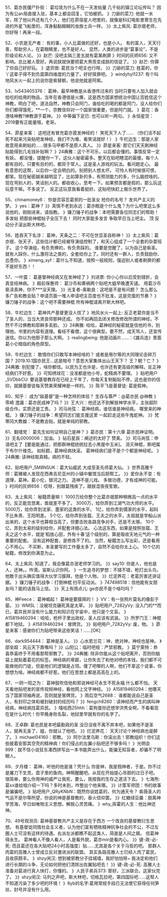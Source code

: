 51、葛亦民僵尸扑街：  葛垃圾为什么不在一天发帖量
几千帖的镇江论坛传叫？
因为有公an局直接入驻，基本上都会回复，它怕被抓。
》刀爺的菜刀: 他就一水军，除了他以外还有几个人，他们在昴宿星人吧里的，就像是科幻电影里寄生在先进的外星飞船里的，浑身黏黏糊糊的虫族士兵一样。
》》太上紫风: 葛亦珉老师，你好呀！再来一段。

52、小农是无产者： 有的事，小人比葛做的还好，也是小人。
有的富人，天天行善，帮助穷人，在葛眼睛里，也不是好人。
显然，人类的进步是“葛事论”，不是阶级论和人论。
》》赵芒: 没吧主隔三差五就有葛某刷屏
》时间的灰烬656: 又不影响。总比被人管好。再说朕就快要把葛大男孩变成朕的信徒了。
》》赵芒: 你算了你自己好好玩。
》退货很: 葛民当个吧主也行呀。
》》刀爺的菜刀: 姓葛的，你丫这辈子得不到负面第四维度的力量了，好好赎罪吧。
》windyhyl1237: 有个叫地风水火一起上的说你是紫替额，他说他就是阿紫。

53、lv543405376：  葛神，最早神教是从香港传过来的
当时只要有人加入就会给吃的给用的物品，当年在香港很是火爆，这是西方国家想统治中国让百姓信这个神教，明白了吧，道法自然，神教只会阿门，谁给吃的喝的都是阿门，没人给你们你们都得饿死，**一个，宗教信仰对一个国家很重要，但是阿门就。
》葛花：香港啥神教?神教源于葛神。
》》中等偏下足已: 也可以听一两句。
》永恒星空：2019要有正能量哦，老哥。

54、昴星来客：  这吧还有冒充葛亦苠发神经的！
笑死天下人了……
（你们活不起死不起来污染贴吧发神经，我们不为难、看笑话就好！）
》牛栏边生：那是人家故意用来刷帖的……很多马甲都不是原人真人。
》》昴星来客: 那它们天天刷神经贴能得到几毛钱补贴啊？
》24典雅：这个不可乐，以后都会懂的。事情反常一定有妖。
都没懂，提醒你一下，这伙人秘密最多。整天在贴吧瞎混的最傻。每个人都有目的，只要有目的的，都异于常人。这是圣人游戏的玩法。看问题走心。
最有意思的这帮，以后你一定会明白的。别把别人想太坏。
可怜人有时候很可恨，都笨。现在秘密越来越明显了，比如算卦的多，有预测能力的多，什么脑控啥的。现在骂别人的，笑话别人的。都收收心，思考一下。如果预言都是假的，那么玩这玩意干嘛。不多说了。
反正这玩意我看着挺好。这贴吧快赶上极乐世界了。

55、chinamoney6： 你是否容忍葛邪的一批圣女
抢你的名号？
发共产主义的梦。
》yes：葛神？
》》真情不老到永远：葛亦眠是个什么鬼？为什么吧里这么多说他的，刚刚进来，请指教。
》镰刀锤子的战争：本吧需要各位同志们的帮助！ 多发帖 把那些神棍帖子全压下去！
同时大家能多发言 争取早日当上吧主。
顶 反动分子滚出斯大林吧。

56、姓吞天下名涉：  葛神，天条之二：不可在世显圣自称神！
》》太上紫风：葛亦抿、张天子，这些估计都已经被导演组控制了，和天心组成了一个全套的杂耍班子。
这个导演组，有负责捧的，有负责踩的。
谁要是觉醒了，以为自己是紫圣。就有人踩你，什么激将法之类的，全套给你上了。同时还有一群人，负责鼓励你、怂恿你。
》ximeng_syf：葛什么不知道，按照一般规则，强迫别人或者刷屏的都不是好东西！！

57、一叶震： 葛基督神经病又在发神经了
》刘进票: 你小心你以后受到错折，会真变经神病。
》殿前保惠师：  葛沙币和黄祸两个贴吧大蛆早晚遭天谴。
用葛沙币亵渎真神，你不***没天理。
》》光复者-奥勒良：这吧是不是有问题？
怎么那么多广告和教会贴？申请页面一堆人申请吧主百度也不批准，这是完蛋的节奏？
》镰刀锤子的战争：这个吧不需要神棍 所有神棍请离开斯大林吧。

58、牛栏边生：  葛神共产基督更没人信了
》地风水火一起上: 反正老葛你是当不了圣人的，当当大贤良师那种还成。
你不如再回去闭关修改修改所谓的神经，不然干不过佛教和耶稣多丢脸。
》》24典雅: 哈哈，葛神经的秘密就是信他的书，别理他。书里的内容有道理。看经不看僧，这个很典型。要不然，成天骂人，还宣传迷信。你以为他胆子那么大啊。
》realingbeing: 他是动画片……：《雄兵连》里面葛小仑暗指的角色原型。

59、牛栏边生：  敢情你们只敢写本神经啥的？
或者是用尔等的大同理论击碎万国？
2019.10.1国亦民王…这是暗号？意思大家集体出山王天下？
王？魍？亡？
》24典雅: 别犯傻了，啥你都信。以民为王也许是，也许还有更高级的解释。反正神经病们不好惹。
》》可知绣球花：没准都是他小号，蛇精病不要理。
》贴吧用户_5VDbbCU: 要说基督教存在已经上千年了，你每天复制黏贴不停，这也是你的信仰，就跟基督徒每天赞美荣耀神是一样的。
》》陈平飞是基督徒: 葛是假神。

60、知乎：  成为“敌基督”是一种怎样的体验？
生存与尊严：@葛亦民 @神教 
》零崎 澄識：葛亦民成神了吗？
》》王大兴：他还达不到解放神学水平，主张超阶级合作。实质还是工贵。
》司马尚弦：  葛神经病，谁信谁是神经病。
哪里来的神棍。
》镰刀锤子的战争：希望同志们能支援这里 一起赶走这些牛鬼蛇神。
》》梵蒂冈大教蝗：不是教会贴，就是单纯的邪教。

61、翻墙党：  葛先生如何证明自己是神？
》葛亦民：第十六章     葛亦民神证明。
》》无名0000006：加油。
》钻石星辰：阐述的太好了 赞美。
》》司马尚弦：申请吧主了【要是能通过，把那群神棍统统拉去小黑屋中玉米]。
消灭神棍，斯吧属于布尔什维克。
如标题，葛神经病快滚。
葛神经病们是不是个个都是神经呢。
》24典雅: 读神经取真精。病的不轻。

62、贴吧用户_5M8N5UK：葛大仙威武
大成至圣先师葛大仙。
》世界高雅千师：葛猪被人发现在西弗吉尼亚州的小镇中餐馆当后厨帮工。
》》爱你永不变：有道理，葛神。葛小伦，银河之力。
造神不是儿戏。
多做功德，才有成神的可能。
》时间的灰烬656：哎呀，别跟葛残疾了，跟朕混夜夜笙歌。

63、太上紫风：  秘籍质量嘛！
1000万给你整个比葛亦珉那种稍微高一点的水平的，反正能忽悠禽，兽就差不多了。
3000万，给你弄到江湖气功大师的水平。
5000万，给你弄到法家、墨家的这类的水平。
1亿，给你弄到儒家的水平，起码不比朱熹、王阳明差。
5个亿，给你弄到张载、王夫之的水平，太祖就是学船山派出来的，这个水平也算相当高了，但要击败各路竞争对手，还是不太够。
10个亿，弄到太易的级别给你，并配套详细心法。
心法这东西，如果是按照张载、王夫之这个水平，就是‘稻放心田，外有十春’这个级别的，算是吸收天地元气的一种重要的配套。
没有这种配套，是修炼不了的。
当然，秘籍怎么写出彩，还是看用心不用心。
不买断，本圣要写的工作量太多了，自然不会给你太上心。
10个亿的秘籍，修改到你满意为止。

64、太上紫风:   知道了，我会像葛亦泯老师学习的。
》》say10:  你是人，他也是人，还神。。咋滴，宙斯认识你阿。
》一生追寻的梦想：不错不错，枪打出头鸟，他敢于出头确实值得大伙学习膜拜，他是个人物。
》》烂泥养花：老葛厉害还讲证据。
》镰刀锤子的战争：打倒神棍 扫平反动派。
》747498518：信他能有女朋友吗？能的话我马上信。
》》天上有雨点儿:  ge亦民不是个啥叼吗？

65、神Feece：  葛神崛起！
葛神是要膜拜的！
》VV：有一张照片莫名的像彭于晏。
》》WMSL：没被坦克碾死真是太草。
》》贴吧用户_7282yVy:   没入门的**而已，葛异民并没有什么能力和知识在宇宙中，他只是个文盲。
》A15819460294：哈哈，枪杆子里出政权，圣人应该有武装。
》》所罗门王：神棍都下地狱。
》A15819460294：冒牌货。
》》贴吧用户_7282yVy: 废，物。
》昴星来客：感谢你们为贴吧带来这些笑话！……[OK]

66、dark954444：  葛神是圣人。
》》心水若兰花：神，绝对神，神经也是神。
》邵垒超：风云天下靠嘴吗？
》》山阳公：临时吧规：严禁邪教。
》莫宁莱特：恭喜恭喜终于不用看那帮邪教了。
》》24典雅: 除非你能从这个贴吧离开，否则你脑袋上就贴着葛花的标签。神经病的卑鄙，让你失去了和他对喷的本钱，我们都不可能做他的门徒，但是他们的逻辑是占领。傻了吧唧的人啊，他们不拿这个说事，你想想为啥。神经病都不好惹。他们在思想上都是高高在上的。

67、一阴一阳之为： 葛神鼓吹信他和邪说神经可永生不死永福
什么都不怕。
天天看他贴吧发的宣传视频神经，看他网上文字神经。
》》A15819460294：他哪天当了国家领袖再说，否则就是冒牌货。
》雨后空气2688：  谁都能说自己是圣人，有封印之体和被封破封的经历吗？
》》fengch8260：读神经而产生的病叫神经病，神经病找葛异民。
》嘻哈西25hhh：葛狗蛋你还想学洪秀全啊，不看看现在是什么时代！你早晚身败名裂，地狱里早就有你的名字了。

68、王卓群:   葛也民是本吧最勤政的圣
没日没夜不离不弃本吧，如果他不是圣人，就再无圣了，姐，你就认了他吧。
》》烂泥养花： 天天讨论个神经病也是醉了。
》michael04160：邪教。
》》阿尔法里乌斯：你滚出去！邪教组织！你们这些披着安那其空壳的精神病！你们侵占的左翼小贴吧还不够多吗！
》光明会999：就不信小说狂东凑西拼写出一本书能弄出什么，能骗无知盲者，却骗不了明眼人。

69、夕月楼：  葛神，听他的他是谁？凭什么
你是神，我是戮神者，于是。你不过是屠刀下生灵。盘子里的鱼肉。神啊醒醒吧。从现在开始提心吊胆的过日子吧。
很简单，要么你用神的威严让我死，要么，我按我的生存之道活下去。
》七海熊:   葛xx谁给咱介绍一下吗？多时未到，咋整出个他来哪。
》》计策军师团：书的故事是骗骗吧。
》贴吧用户_QRyKNbN：既然你说姓葛的，何为通天令？
紫薇圣人的气运不是尔等所望，你说的神是基督教的，香火信仰罢。
》》红糖绿豆羹：脱离神学苦海，早日如唯物主义思想。解脱心灵苦痛。
》why_挥霍的人生：他比神还神。

70、49号观测员:   葛神基督教共产主义是存在于西方
一个改良的基督教衍生思想。
有基督徒同情社会主义者，认为他们富有牺牲精神抗争社会的不公，不过左圈人士可没有这样的待遇。右派左派都瞧不起这类人，简直是人间之屑。
信葛神得永生。
葛神看人不像人看人，人是看外貌，葛亦min是看内心。
》》键-政-必-死:  而且葛还在各大贴吧24小时高强度氵贴……尤其是各个关于马哲的吧。
那群人肉葛的高雅人士曾成立反对激进派的联盟。
其实各路高雅人士已经人肉了葛民，且收获颇丰。
》shzy闲汉: 想到被邪教分子挂城墙，我好怕怕呀~
我决定和他们进行长期的斗争，无论如何把他们清除出佐翼贴吧去！
》》键-政-必-死: 高雅人士准备对葛进行真人快打，你懂的。
》人民子弟兵373: 那好。三派联合。这家伙完了。
》》shzy闲汉: 马列之声吧，斯大林吧，切格瓦拉吧，第四国际吧……这帮人不知道污染了多少吧的环境！
》6yb的名字:葛用常规手段已无法使它获得任何笋丝，封号并没有什么用。